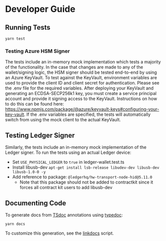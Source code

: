 # Developer Guide

## Running Tests

`yarn test`

### Testing Azure HSM Signer

The tests include an in-memory mock implementation which tests a majority of the functionality. In the case that changes are made to any of the wallet/signing logic, the HSM signer should be tested end-to-end by using an Azure KeyVault. To test against the KeyVault, environment variables are used to provide the client ID and client secret for authentication. Please see the .env file for the required variables. After deploying your KeyVault and generating an ECDSA-SECP256k1 key, you must create a service principal account and provide it signing access to the KeyVault. Instructions on how to do this can be found here: <https://www.npmjs.com/package/@azure/keyvault-keys#configuring-your-key-vault>. If the .env variables are specified, the tests will automatically switch from using the mock client to the actual KeyVault.

## Testing Ledger Signer

Similarly, the tests include an in-memory mock implementation of the Ledger signer. To run the tests using an actual Ledger device:

- Set `USE_PHYSICAL_LEDGER` to `true` in ledger-wallet.test.ts
- Install libusb-dev `apt-get install lsb-release libudev-dev libusb-dev libusb-1.0-0 -y`
- Add reference to package: `@ledgerhq/hw-transport-node-hid@5.11.0`
  - Note that this package should not be added to contractkit since it forces all contract kit users to add libusb-dev

## Documenting Code

To generate docs from [TSdoc](https://github.com/microsoft/tsdoc) annotations using [typedoc](https://typedoc.org/):

`yarn docs`

To customize this generation, see the [linkdocs](./scripts/linkdocs.ts) script.
